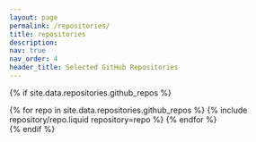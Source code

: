 ```yaml
---
layout: page
permalink: /repositories/
title: repositories
description: 
nav: true
nav_order: 4
header_title: Selected GitHub Repositories
---
```


[//]: # (## Selected GitHub Repositories)

{% if site.data.repositories.github_repos %}

<div class="repositories d-flex flex-wrap flex-md-row flex-column justify-content-between align-items-center">
  {% for repo in site.data.repositories.github_repos %}
    {% include repository/repo.liquid repository=repo %}
  {% endfor %}
</div>
{% endif %}
